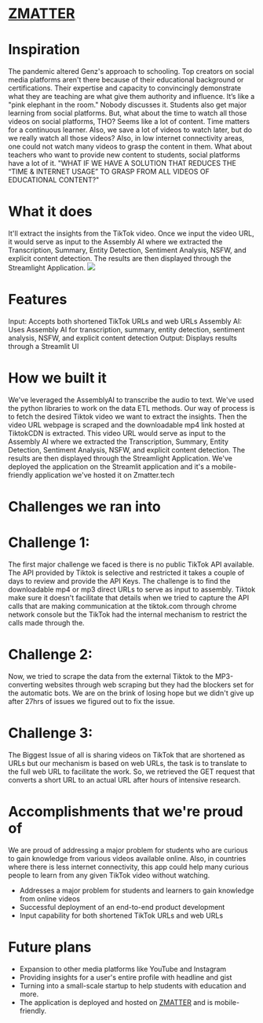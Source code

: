
# [ZMATTER](http://Zmatter.tech)

# Inspiration
The pandemic altered Genz's approach to schooling. Top creators on social media platforms aren't there because of their educational background or certifications. Their expertise and capacity to convincingly demonstrate what they are teaching are what give them authority and influence. It’s like a "pink elephant in the room." Nobody discusses it. Students also get major learning from social platforms. But, what about the time to watch all those videos on social platforms, THO? Seems like a lot of content. Time matters for a continuous learner. Also, we save a lot of videos to watch later, but do we really watch all those videos? Also, in low internet connectivity areas, one could not watch many videos to grasp the content in them. What about teachers who want to provide new content to students, social platforms have a lot of it. "WHAT IF WE HAVE A SOLUTION THAT REDUCES THE “TIME & INTERNET USAGE” TO GRASP FROM ALL VIDEOS OF EDUCATIONAL CONTENT?"

# What it does
It'll extract the insights from the TikTok video. Once we input the video URL, it would serve as input to the Assembly AI where we extracted the Transcription, Summary, Entity Detection, Sentiment Analysis, NSFW, and explicit content detection. The results are then displayed through the Streamlight Application.
![](https://i.postimg.cc/cCbSWnLy/Hackharvard.gif)
# Features
Input: Accepts both shortened TikTok URLs and web URLs
Assembly AI: Uses Assembly AI for transcription, summary, entity detection, sentiment analysis, NSFW, and explicit content detection
Output: Displays results through a Streamlit UI
# How we built it
We've leveraged the AssemblyAI to transcribe the audio to text. We've used the python libraries to work on the data ETL methods. Our way of process is to fetch the desired Tiktok video we want to extract the insights. Then the video URL webpage is scraped and the downloadable mp4 link hosted at TiktokCDN is extracted. This video URL would serve as input to the Assembly AI where we extracted the Transcription, Summary, Entity Detection, Sentiment Analysis, NSFW, and explicit content detection. The results are then displayed through the Streamlight Application. We've deployed the application on the Streamlit application and it's a mobile-friendly application we've hosted it on Zmatter.tech

# Challenges we ran into
# Challenge 1: 
 The first major challenge we faced is there is no public TikTok API available. The API provided by Tiktok is selective and restricted it takes a couple of days to review and provide the API Keys. The challenge is to find the downloadable mp4 or mp3 direct URLs to serve as input to assembly. Tiktok make sure it doesn't facilitate that details when we tried to capture the API calls that are making communication at the tiktok.com through chrome network console but the TikTok had the internal mechanism to restrict the calls made through the.
# Challenge 2: 
Now, we tried to scrape the data from the external Tiktok to the MP3-converting websites through web scraping but they had the blockers set for the automatic bots. We are on the brink of losing hope but we didn't give up after 27hrs of issues we figured out to fix the issue.
# Challenge 3: 
The Biggest Issue of all is sharing videos on TikTok that are shortened as URLs but our mechanism is based on web URLs, the task is to translate to the full web URL to facilitate the work. So, we retrieved the GET request that converts a short URL to an actual URL after hours of intensive research.

# Accomplishments that we're proud of
We are proud of addressing a major problem for students who are curious to gain knowledge from various videos available online. Also, in countries where there is less internet connectivity, this app could help many curious people to learn from any given TikTok video without watching.

* Addresses a major problem for students and learners to gain knowledge from online videos
* Successful deployment of an end-to-end product development
* Input capability for both shortened TikTok URLs and web URLs

# Future plans
* Expansion to other media platforms like YouTube and Instagram
* Providing insights for a user's entire profile with headline and gist
* Turning into a small-scale startup to help students with education and more.
* The application is deployed and hosted on [ZMATTER](http://Zmatter.tech) and is mobile-friendly.

